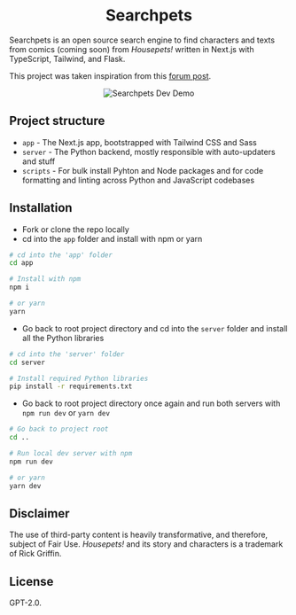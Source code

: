 <h1 align="center">Searchpets</h1>

Searchpets is an open source search engine to find characters and texts from comics (coming soon) from _Housepets!_ written in Next.js with TypeScript, Tailwind, and Flask.

This project was taken inspiration from this [forum post](https://www.housepetscomic.com/forums/viewtopic.php?f=13&t=5434&p=938783&hilit=search+engine#p938783).

<p align="center">
  <img src="https://user-images.githubusercontent.com/94678583/163629497-9f5c4921-5a39-4dfe-8729-e56705efb2f7.gif" alt="Searchpets Dev Demo">
</p>





## Project structure

- `app` - The Next.js app, bootstrapped with Tailwind CSS and Sass
- `server` - The Python backend, mostly responsible with auto-updaters and stuff
- `scripts` - For bulk install Pyhton and Node packages and for code formatting
and linting across Python and JavaScript codebases

## Installation

- Fork or clone the repo locally
- cd into the `app` folder and install with npm or yarn

```sh
# cd into the 'app' folder
cd app

# Install with npm
npm i

# or yarn
yarn
```

- Go back to root project directory and cd into the `server` folder and
install all the Python libraries

```sh
# cd into the 'server' folder
cd server

# Install required Python libraries
pip install -r requirements.txt
```

- Go back to root project directory once again and run both servers with
`npm run dev` or `yarn dev`

```sh
# Go back to project root
cd ..

# Run local dev server with npm
npm run dev

# or yarn
yarn dev
```

## Disclaimer

The use of third-party content is heavily transformative, and therefore, subject
of Fair Use. _Housepets!_ and its story and characters is a trademark of Rick Griffin.

## License

GPT-2.0.
